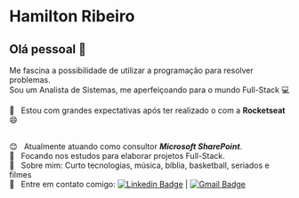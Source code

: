 # Hamilton Ribeiro

## Olá pessoal 👋
Me fascina a possibilidade de utilizar a programação para resolver problemas.
<br/>Sou um Analista de Sistemas, me aperfeiçoando para o mundo Full-Stack :computer:

 :rocket:  &nbsp; Estou com grandes expectativas após ter realizado o <NextLevelWeek/> com a **Rocketseat** :smile:
 <!-- <br/> :office: &nbsp; Trabalho na **Indra Company Brasil** -->
 <br/> :blush: &nbsp; Atualmente atuando como consultor ***Microsoft SharePoint***.
 <br/> :purple_heart: &nbsp; Focando nos estudos para elaborar projetos Full-Stack.
 <br/> 💬  &nbsp; Sobre mim: Curto tecnologias, música, bíblia, basketball, seriados e filmes
 <br/> :email: &nbsp; Entre em contato comigo: [![Linkedin Badge](https://img.shields.io/badge/-HamiltonRibeiro-blue?style=flat-square&logo=Linkedin&logoColor=white&link=https://www.linkedin.com/in/htmribeiro/)](https://www.linkedin.com/in/htmribeiro/) 
| 
[![Gmail Badge](https://img.shields.io/badge/-htadeu@gmail.com-c14438?style=flat-square&logo=Gmail&logoColor=white&link=mailto:htadeu@gmail.com)](mailto:htadeu@gmail.com)
